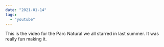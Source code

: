 ```yaml
---
date: "2021-01-14"
tags: 
  - "youtube"
---
```


This is the video for the Parc Natural we all starred in last summer. It was really fun making it.
